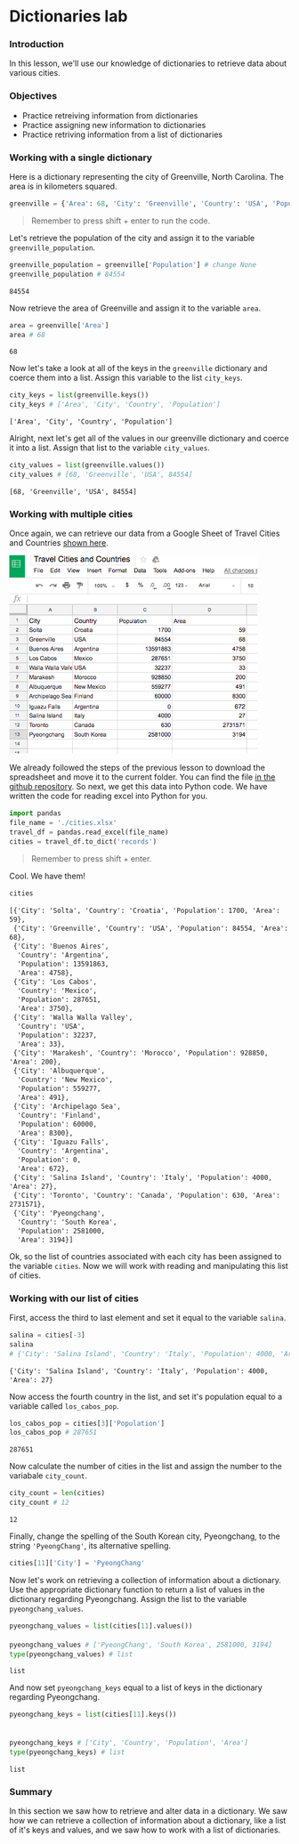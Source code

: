 
# Dictionaries lab

### Introduction

In this lesson, we'll use our knowledge of dictionaries to retrieve data about various cities.

### Objectives

* Practice retreiving information from dictionaries
* Practice assigning new information to dictionaries
* Practice retriving information from a list of dictionaries

### Working with a single dictionary

Here is a dictionary representing the city of Greenville, North Carolina.  The area is in kilometers squared.


```python
greenville = {'Area': 68, 'City': 'Greenville', 'Country': 'USA', 'Population': 84554}
```

> Remember to press shift + enter to run the code.

Let's retrieve the population of the city and assign it to the variable `greenville_population`.


```python
greenville_population = greenville['Population'] # change None
greenville_population # 84554
```




    84554



Now retrieve the area of Greenville and assign it to the variable `area`.


```python
area = greenville['Area']
area # 68
```




    68



Now let's take a look at all of the keys in the `greenville` dictionary and coerce them into a list.  Assign this variable to the list `city_keys`.


```python
city_keys = list(greenville.keys())
city_keys # ['Area', 'City', 'Country', 'Population']
```




    ['Area', 'City', 'Country', 'Population']



Alright, next let's get all of the values in our greenville dictionary and coerce it into a list.  Assign that list to the variable `city_values`.


```python
city_values = list(greenville.values())
city_values # [68, 'Greenville', 'USA', 84554]
```




    [68, 'Greenville', 'USA', 84554]



### Working with multiple cities

Once again, we can retrieve our data from a Google Sheet of Travel Cities and Countries [shown here](https://docs.google.com/spreadsheets/d/1BTJMMFH9t4p5UmHj5kiC6PGfMN6yaaaZkocx0mDqTK0/edit#gid=0).  

![](./countries-cities.png)

We already followed the steps of the previous lesson to download the spreadsheet and move it to the current folder.  You can find the file [in the github repository](https://github.com/learn-co-curriculum/python-lists-lab).  So next, we get this data into Python code.  We have written the code for reading excel into Python for you.


```python
import pandas
file_name = './cities.xlsx'
travel_df = pandas.read_excel(file_name)
cities = travel_df.to_dict('records')
```

> Remember to press shift + enter.

Cool.  We have them!


```python
cities
```




    [{'City': 'Solta', 'Country': 'Croatia', 'Population': 1700, 'Area': 59},
     {'City': 'Greenville', 'Country': 'USA', 'Population': 84554, 'Area': 68},
     {'City': 'Buenos Aires',
      'Country': 'Argentina',
      'Population': 13591863,
      'Area': 4758},
     {'City': 'Los Cabos',
      'Country': 'Mexico',
      'Population': 287651,
      'Area': 3750},
     {'City': 'Walla Walla Valley',
      'Country': 'USA',
      'Population': 32237,
      'Area': 33},
     {'City': 'Marakesh', 'Country': 'Morocco', 'Population': 928850, 'Area': 200},
     {'City': 'Albuquerque',
      'Country': 'New Mexico',
      'Population': 559277,
      'Area': 491},
     {'City': 'Archipelago Sea',
      'Country': 'Finland',
      'Population': 60000,
      'Area': 8300},
     {'City': 'Iguazu Falls',
      'Country': 'Argentina',
      'Population': 0,
      'Area': 672},
     {'City': 'Salina Island', 'Country': 'Italy', 'Population': 4000, 'Area': 27},
     {'City': 'Toronto', 'Country': 'Canada', 'Population': 630, 'Area': 2731571},
     {'City': 'Pyeongchang',
      'Country': 'South Korea',
      'Population': 2581000,
      'Area': 3194}]



Ok, so the list of countries associated with each city has been assigned to the variable `cities`.  Now we will work with reading and manipulating this list of cities.

### Working with our list of cities

First, access the third to last element and set it equal to the variable `salina`.


```python
salina = cities[-3] 
salina
# {'City': 'Salina Island', 'Country': 'Italy', 'Population': 4000, 'Area': 27}
```




    {'City': 'Salina Island', 'Country': 'Italy', 'Population': 4000, 'Area': 27}



Now access the fourth country in the list, and set it's population equal to a variable called `los_cabos_pop`.


```python
los_cabos_pop = cities[3]['Population']
los_cabos_pop # 287651
```




    287651



Now calculate the number of cities in the list and assign the number to the variabale `city_count`.


```python
city_count = len(cities)
city_count # 12
```




    12



Finally, change the spelling of the South Korean city, Pyeongchang, to the string `'PyeongChang'`, its alternative spelling.


```python
cities[11]['City'] = 'PyeongChang'
```

Now let's work on retrieving a collection of information about a dictionary.  Use the appropriate dictionary function to return a list of values in the dictionary regarding Pyeongchang.   Assign the list to the variable `pyeongchang_values`.


```python
pyeongchang_values = list(cities[11].values())

pyeongchang_values # ['PyeongChang', 'South Korea', 2581000, 3194]
type(pyeongchang_values) # list
```




    list



And now set `pyeongchang_keys` equal to a list of keys in the dictionary regarding Pyeongchang.


```python
pyeongchang_keys = list(cities[11].keys())


pyeongchang_keys # ['City', 'Country', 'Population', 'Area']
type(pyeongchang_keys) # list
```




    list



### Summary

In this section we saw how to retrieve and alter data in a dictionary.  We saw how we can retrieve a collection of information about a dictionary, like a list of it's keys and values, and we saw how to work with a list of dictionaries.
